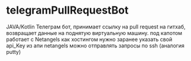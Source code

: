 # telegramPullRequestBot
JAVA/Kotlin
Телеграм бот, принимает ссылку на pull request на гитхаб, возвращает данные на поднятую виртуальную машину.  под капотом работает с Netangels как хостингом
нужно заранее указать свой api_Key из апи netangels
можно отправлять запросы по ssh (аналогия putty)


